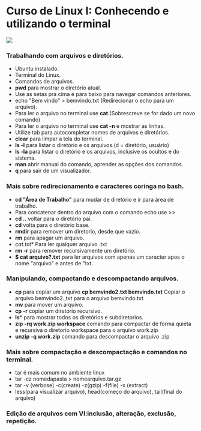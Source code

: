 # Curso de Linux I: Conhecendo e utilizando o terminal
[![](https://www.alura.com.br/assets/api/share/curso-linux-ubuntu.png)](https://cursos.alura.com.br/course/linux-ubuntu)

### Trabalhando com arquivos e diretórios.
* Ubuntu instalado.
* Terminal do Linux.
* Comandos de arquivos.
* **pwd** para mostrar o diretório atual.
* Use as setas pra cima e para baixo para navegar comandos anteriores.
* echo "Bem vindo" > bemvindo.txt (Redirecionar o echo para um arquivo).
* Para ler o arquivo no terminal use **cat**.(Sobrescreve se for dado um novo comando)
* Para ler o arquivo no terminal use **cat -n** e mostrar as linhas.
* Utilize tab para autocompletar nomes de arquivos e diretórios.
* **clear** para limpar a tela do terminal.
* **ls -l** para listar o diretório e os arquivos.(d = diretório, usuário)
* **ls -la** para listar o diretório e os arquivos, inclusive os ocultos e do sistema.
* **man** abrir manual do comando, aprender as opções dos comandos.
* **q** para sair de um visualizador.

### Mais sobre redirecionamento e caracteres coringa no bash.
* **cd "Área de Trabalho"** para mudar de diretório e ir para área de trabalho.
* Para concatenar dentro do arquivo com o comando echo use >>
* **cd ..** voltar para o diretório pai.
* **cd** volta para o diretório base.
* **rmdir** para remover um diretorio, desde que vazio.
* **rm** para apagar um arquivo.
* **cat*.txt** Para ler qualquer arquivo .txt
* **rm -r** para remover recursivamente um diretório.
* **$ cat arquivo?.txt** para ler arquivos com apenas um caracter apos o nome "arquivo" e antes de "txt.


### Manipulando, compactando e descompactando arquivos.
* **cp** para copiar um arquivo
**cp bemvindo2.txt bemvindo.txt** Copiar o arquivo bemvindo2.,txt para o arquivo bemvindo.txt
* **mv** para mover um arquivo.
* **cp -r** copiar um diretório recursivo.
* **ls*** para mostrar todos os diretórios e subdiretorios.
* **zip -rq work.zip workspace** comando para compactar de forma quieta e recursiva o diretorio workspace para o arquivo work.zip
* **unzip -q work.zip** comando para descompactar o arquivo .zip 

### Mais sobre compactação e descompactação e comandos no terminal.
* tar é mais comum no ambiente linux
* tar -cz nomedapasta > nomearquivo.tar.gz
* tar -v (verbose) -c(create) -z(gzip) -f(file) -x (extract)
* less(para visualizar arquivo), head(começo do arquivo), tail(final do arquivo)

### Edição de arquivos com VI:inclusão, alteração, exclusão, repetição.

